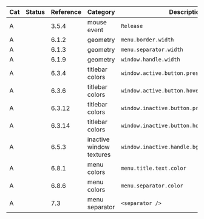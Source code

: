 | Cat | Status   | Reference | Category                        | Description                                             | Comment
| --- | -------- | --------- | ------------------------------- | ------------------------------------------------------- | -------
|  A  |          | 3.5.4     | mouse event                     | `Release`                                               |
|  A  |          | 6.1.2     | geometry                        | `menu.border.width`                                     |
|  A  |          | 6.1.3     | geometry                        | `menu.separator.width`                                  |
|  A  |          | 6.1.9     | geometry                        | `window.handle.width`                                   |
|  A  |          | 6.3.4     | titlebar colors                 | `window.active.button.pressed.image.color`              |
|  A  |          | 6.3.6     | titlebar colors                 | `window.active.button.hover.image.color`                |
|  A  |          | 6.3.12    | titlebar colors                 | `window.inactive.button.pressed.image.color`            |
|  A  |          | 6.3.14    | titlebar colors                 | `window.inactive.button.hover.image.color`              |
|  A  |          | 6.5.3     | inactive window textures        | `window.inactive.handle.bg`                             |
|  A  |          | 6.8.1     | menu colors                     | `menu.title.text.color`                                 |
|  A  |          | 6.8.6     | menu colors                     | `menu.separator.color`                                  |
|  A  |          | 7.3       | menu separator                  | `<separator />`                                         |
